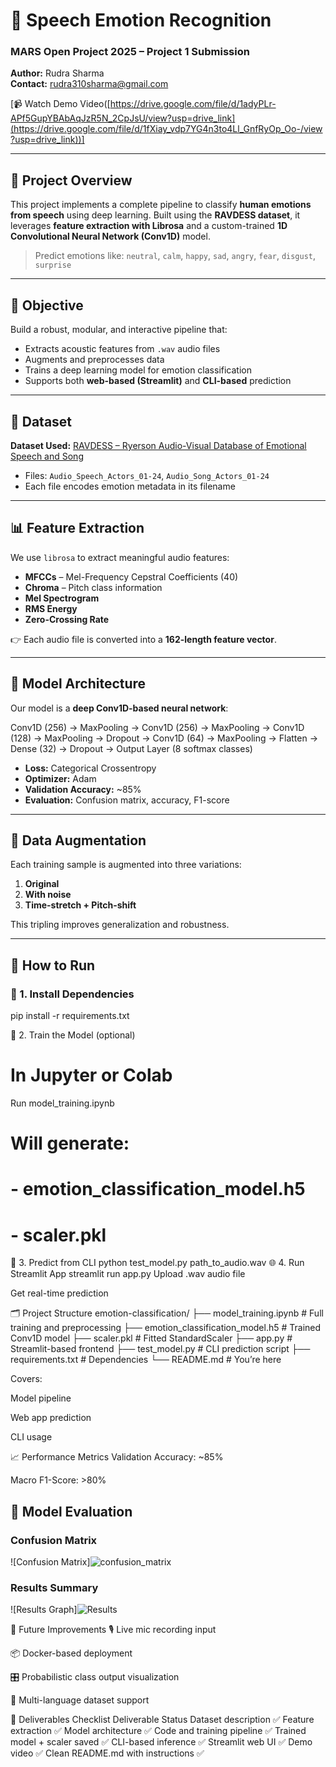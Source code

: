 # 🎤 Speech Emotion Recognition  
### MARS Open Project 2025 – Project 1 Submission  
**Author:** Rudra Sharma  
**Contact:** rudra310sharma@gmail.com  

[📹 Watch Demo Video([https://drive.google.com/file/d/1adyPLr-APf5GupYBAbAqJzR5N_2CpJsU/view?usp=drive_link](https://drive.google.com/file/d/1fXiay_vdp7YG4n3to4Ll_GnfRyOp_Oo-/view?usp=drive_link))]

---

## 🧠 Project Overview

This project implements a complete pipeline to classify **human emotions from speech** using deep learning. Built using the **RAVDESS dataset**, it leverages **feature extraction with Librosa** and a custom-trained **1D Convolutional Neural Network (Conv1D)** model.

> Predict emotions like: `neutral`, `calm`, `happy`, `sad`, `angry`, `fear`, `disgust`, `surprise`

---

## 🎯 Objective

Build a robust, modular, and interactive pipeline that:
- Extracts acoustic features from `.wav` audio files
- Augments and preprocesses data
- Trains a deep learning model for emotion classification
- Supports both **web-based (Streamlit)** and **CLI-based** prediction

---

## 📁 Dataset

**Dataset Used:** [RAVDESS – Ryerson Audio-Visual Database of Emotional Speech and Song](https://zenodo.org/record/1188976)  
- Files: `Audio_Speech_Actors_01-24`, `Audio_Song_Actors_01-24`
- Each file encodes emotion metadata in its filename

---

## 📊 Feature Extraction

We use `librosa` to extract meaningful audio features:
- **MFCCs** – Mel-Frequency Cepstral Coefficients (40)
- **Chroma** – Pitch class information
- **Mel Spectrogram**
- **RMS Energy**
- **Zero-Crossing Rate**

👉 Each audio file is converted into a **162-length feature vector**.

---

## 🧱 Model Architecture

Our model is a **deep Conv1D-based neural network**:

Conv1D (256) → MaxPooling →
Conv1D (256) → MaxPooling →
Conv1D (128) → MaxPooling → Dropout →
Conv1D (64) → MaxPooling →
Flatten → Dense (32) → Dropout →
Output Layer (8 softmax classes)

- **Loss:** Categorical Crossentropy  
- **Optimizer:** Adam  
- **Validation Accuracy:** ~85%  
- **Evaluation:** Confusion matrix, accuracy, F1-score

---

## 🔄 Data Augmentation

Each training sample is augmented into three variations:
1. **Original**
2. **With noise**
3. **Time-stretch + Pitch-shift**

This tripling improves generalization and robustness.

---

## 🚀 How to Run

### 🔧 1. Install Dependencies
pip install -r requirements.txt

🔁 2. Train the Model (optional)

# In Jupyter or Colab
Run model_training.ipynb
# Will generate:
# - emotion_classification_model.h5
# - scaler.pkl
📂 3. Predict from CLI
python test_model.py path_to_audio.wav
🌐 4. Run Streamlit App
streamlit run app.py
Upload .wav audio file

Get real-time prediction

🗂 Project Structure
emotion-classification/
├── model_training.ipynb            # Full training and preprocessing
├── emotion_classification_model.h5 # Trained Conv1D model
├── scaler.pkl                      # Fitted StandardScaler
├── app.py                          # Streamlit-based frontend
├── test_model.py                   # CLI prediction script
├── requirements.txt                # Dependencies
└── README.md                       # You’re here

Covers:

Model pipeline

Web app prediction

CLI usage

📈 Performance Metrics
Validation Accuracy: ~85%

Macro F1-Score: >80%

## 🧪 Model Evaluation

### Confusion Matrix
![Confusion Matrix]![confusion_matrix](https://github.com/user-attachments/assets/befe23ee-3c12-4363-ad80-fde024685167)


### Results Summary
![Results Graph]![Results](https://github.com/user-attachments/assets/1583f8ac-ff3f-41d8-aa95-8004849af619)




🔮 Future Improvements
🎙️ Live mic recording input

📦 Docker-based deployment

🎛️ Probabilistic class output visualization

🎵 Multi-language dataset support

📝 Deliverables Checklist
Deliverable	Status
Dataset description	✅
Feature extraction	✅
Model architecture	✅
Code and training pipeline	✅
Trained model + scaler saved	✅
CLI-based inference	✅
Streamlit web UI	✅
Demo video	✅
Clean README.md with instructions	✅
